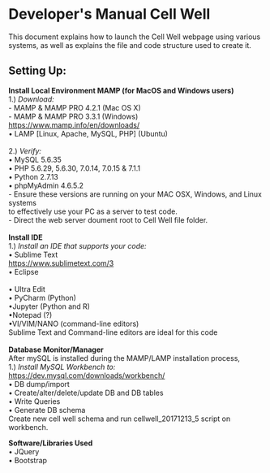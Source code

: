 Developer's Manual Cell Well
======
This document explains how to launch the Cell Well webpage using various systems, as well as explains the file and code structure used to create it.

## Setting Up:

**Install Local Environment MAMP (for MacOS and Windows users)**<br>
	1.)  *Download:* <br>
		- MAMP & MAMP PRO 4.2.1 (Mac OS X) <br>
 		- MAMP & MAMP PRO 3.3.1 (Windows) <br>
	https://www.mamp.info/en/downloads/ <br>
	• LAMP [Linux, Apache, MySQL, PHP] (Ubuntu) <br>
	<br>
	2.)  *Verify:* <br> 
 	• MySQL 5.6.35 <br>
	• PHP 5.6.29, 5.6.30, 7.0.14, 7.0.15 & 7.1.1 <br>
	• Python 2.7.13 <br>
   	• phpMyAdmin 4.6.5.2 <br>
	- Ensure these versions are running on your MAC OSX, Windows, and Linux systems <br>
	to effectively use your PC as a server to test code. <br> 
	- Direct the web server doument root to Cell Well file folder. <br>
	<br>
**Install IDE** <br>
	1.) *Install an IDE that supports your code:* <br>
	• Sublime Text <br>
	https://www.sublimetext.com/3 <br>
	• Eclipse <br>	
	• Ultra Edit <br>
	• PyCharm (Python) <br>
	•Jupyter (Python and R) <br>
	•Notepad (?) <br>
	•VI/VIM/NANO (command-line editors) <br>
	Sublime Text and Command-line editors are ideal for this code <br>
	<br>
**Database Monitor/Manager** <br>
	After mySQL is installed during the MAMP/LAMP installation process, <br>
	1.) *Install MySQL Workbench to:* <br>
	https://dev.mysql.com/downloads/workbench/ <br>
 	• DB dump/import <br>
	• Create/alter/delete/update DB and DB tables <br>
	• Write Queries <br>
	• Generate DB schema <br>
	Create new cell well schema and run cellwell_20171213_5 script on workbench. <br>
	
**Software/Libraries Used** <br>
	• JQuery <br>
	• Bootstrap
	

	
	
